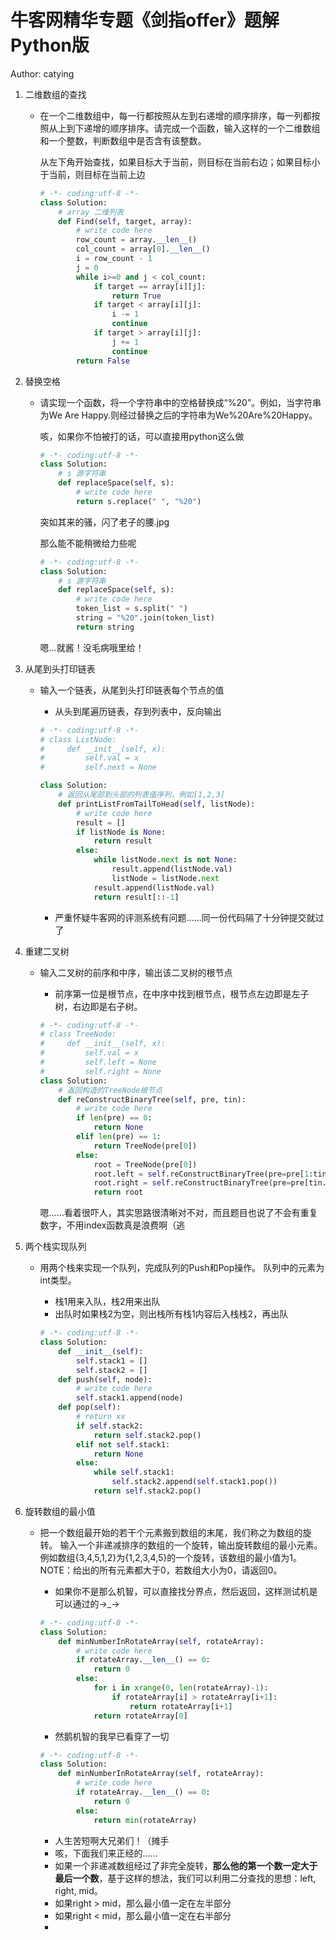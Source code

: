 # 牛客网精华专题《剑指offer》题解Python版
Author: catying

1. 二维数组的查找

	* 在一个二维数组中，每一行都按照从左到右递增的顺序排序，每一列都按照从上到下递增的顺序排序。请完成一个函数，输入这样的一个二维数组和一个整数，判断数组中是否含有该整数。
	
		从左下角开始查找，如果目标大于当前，则目标在当前右边；如果目标小于当前，则目标在当前上边

		```python
		# -*- coding:utf-8 -*-
		class Solution:
		    # array 二维列表
		    def Find(self, target, array):
		        # write code here
		        row_count = array.__len__()
		        col_count = array[0].__len__()
		        i = row_count - 1
		        j = 0
		        while i>=0 and j < col_count:
		            if target == array[i][j]:
		                return True
		            if target < array[i][j]:
		                i -= 1
		                continue
		            if target > array[i][j]:
		                j += 1
		                continue
		        return False
		
		```
2. 替换空格

	* 请实现一个函数，将一个字符串中的空格替换成“%20”。例如，当字符串为We Are Happy.则经过替换之后的字符串为We%20Are%20Happy。
	
		咳，如果你不怕被打的话，可以直接用python这么做
		
		```python
		# -*- coding:utf-8 -*-
		class Solution:
		    # s 源字符串
		    def replaceSpace(self, s):
		        # write code here
		        return s.replace(" ", "%20")
		```
		突如其来的骚，闪了老子的腰.jpg
	
		那么能不能稍微给力些呢
	
		```python
		# -*- coding:utf-8 -*-
		class Solution:
		    # s 源字符串
		    def replaceSpace(self, s):
		        # write code here
		        token_list = s.split(" ")
		        string = "%20".join(token_list)
		        return string
		
		```
		
		嗯…就酱！没毛病哦里给！

3. 从尾到头打印链表

	* 输入一个链表，从尾到头打印链表每个节点的值
		* 从头到尾遍历链表，存到列表中，反向输出
		
		```python
		# -*- coding:utf-8 -*-
		# class ListNode:
		#     def __init__(self, x):
		#         self.val = x
		#         self.next = None

		class Solution:
		    # 返回从尾部到头部的列表值序列，例如[1,2,3]
		    def printListFromTailToHead(self, listNode):
		        # write code here
		        result = []
		        if listNode is None:
		            return result
		        else:
		            while listNode.next is not None:
		                result.append(listNode.val)
		                listNode = listNode.next
		            result.append(listNode.val)
		            return result[::-1]
		```
		* 严重怀疑牛客网的评测系统有问题……同一份代码隔了十分钟提交就过了

4. 重建二叉树

	* 输入二叉树的前序和中序，输出该二叉树的根节点

		* 前序第一位是根节点，在中序中找到根节点，根节点左边即是左子树，右边即是右子树。
	
		```python
		# -*- coding:utf-8 -*-
		# class TreeNode:
		#     def __init__(self, x):
		#         self.val = x
		#         self.left = None
		#         self.right = None
		class Solution:
		    # 返回构造的TreeNode根节点
		    def reConstructBinaryTree(self, pre, tin):
		        # write code here
		        if len(pre) == 0:
		            return None
		        elif len(pre) == 1:
		            return TreeNode(pre[0])
		        else:
		            root = TreeNode(pre[0])
		            root.left = self.reConstructBinaryTree(pre=pre[1:tin.index(pre[0])+1], tin=tin[:tin.index(pre[0])])
		            root.right = self.reConstructBinaryTree(pre=pre[tin.index(pre[0])+1:], tin=tin[tin.index(pre[0])+1:])
		            return root
		```
		嗯……看着很吓人，其实思路很清晰对不对，而且题目也说了不会有重复数字，不用index函数真是浪费啊（逃

5. 两个栈实现队列
	* 用两个栈来实现一个队列，完成队列的Push和Pop操作。 队列中的元素为int类型。
		* 栈1用来入队，栈2用来出队
		* 出队时如果栈2为空，则出栈所有栈1内容后入栈栈2，再出队
		
		```python
		# -*- coding:utf-8 -*-
		class Solution:
		    def __init__(self):
		        self.stack1 = []
		        self.stack2 = []
		    def push(self, node):
		        # write code here
		        self.stack1.append(node)
		    def pop(self):
		        # return xx
		        if self.stack2:
		            return self.stack2.pop()
		        elif not self.stack1:
		            return None
		        else:
		            while self.stack1:
		                self.stack2.append(self.stack1.pop())
		            return self.stack2.pop()
		```
6. 旋转数组的最小值
	* 把一个数组最开始的若干个元素搬到数组的末尾，我们称之为数组的旋转。
输入一个非递减排序的数组的一个旋转，输出旋转数组的最小元素。
例如数组{3,4,5,1,2}为{1,2,3,4,5}的一个旋转，该数组的最小值为1。
NOTE：给出的所有元素都大于0，若数组大小为0，请返回0。

		* 如果你不是那么机智，可以直接找分界点，然后返回，这样测试机是可以通过的→_→

		```python
		# -*- coding:utf-8 -*-
		class Solution:
		    def minNumberInRotateArray(self, rotateArray):
		        # write code here
		        if rotateArray.__len__() == 0:
		            return 0
		        else:
		            for i in xrange(0, len(rotateArray)-1):
		                if rotateArray[i] > rotateArray[i+1]:
		                    return rotateArray[i+1]
		            return rotateArray[0]
		```
		
		* 然鹅机智的我早已看穿了一切
		
		```python
		# -*- coding:utf-8 -*-
		class Solution:
		    def minNumberInRotateArray(self, rotateArray):
		        # write code here
		        if rotateArray.__len__() == 0:
		            return 0
		        else:
		            return min(rotateArray)
		```
		
		* 人生苦短啊大兄弟们！（摊手
		* 咳，下面我们来正经的……
		* 如果一个非递减数组经过了非完全旋转，__那么他的第一个数一定大于最后一个数__，基于这样的想法，我们可以利用二分查找的思想：left, right, mid。
		* 如果right > mid，那么最小值一定在左半部分
		* 如果right < mid，那么最小值一定在右半部分
		* 


